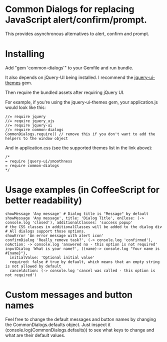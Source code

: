 # Common Dialogs for replacing JavaScript alert/confirm/prompt.

This provides asynchronous alternatives to alert, confirm and prompt.

# Installing

Add "gem 'common-dialogs'" to your Gemfile and run bundle.

It also depends on jQuery-UI being installed. I recommend the
[jquery-ui-themes](https://github.com/fatdude/jquery-ui-themes-rails) gem.

Then require the bundled assets after requiring jQuery UI.

For example, if you're using the jquery-ui-themes gem, your application.js would look like this:

    //= require jquery
    //= require jquery_ujs
    //= require jquery-ui
    //= require common-dialogs
    CommonDialogs.require() // remove this if you don't want to add the helpers to the window object

And in application.css (see the supported themes list in the link above):

    /*
    = require jquery-ui/smoothness
    = require common-dialogs
    */

# Usage examples (in CoffeeScript for better readability)

    showMessage 'Any message' # Dialog title is "Message" by default
    showMessage 'Any message', title: 'Dialog Title', onClose: (-> console.log 'closed'), additionalClasses: 'success popup'
    # the CSS classes in additionalClasses will be added to the dialog div
    # All dialogs support those options.
    showError 'An error message with alert icon'
    confirmDialog 'Really remove task?', (-> console.log 'confirmed'), noAction: -> console.log 'answered no - this option is not required'
    inputDialog 'What is your name?', ((name)-> console.log "Your name is #{name}"),
      initialValue: 'Optional initial value'
      required: false # true by default, which means that an empty string is not allowed by default
      cancelAction: (-> console.log 'cancel was called - this option is not required')

# Custom messages and button names

Feel free to change the default messages and button names by changing the
CommonDialogs.defaults object. Just inspect it (console.log(CommonDialogs.defaults))
to see what keys to change and what are their default values.
